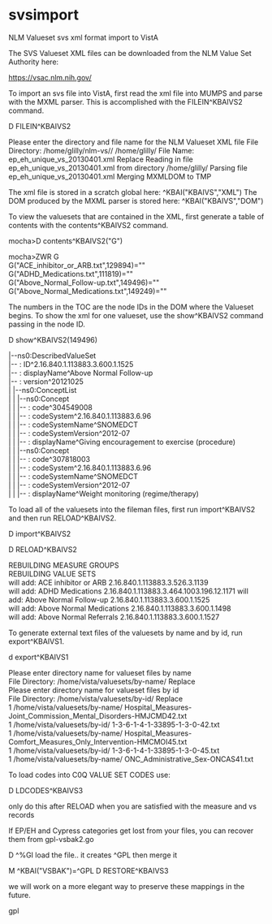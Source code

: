 svsimport
=========

NLM Valueset svs xml format import to VistA 

The SVS Valueset XML files can be downloaded from the NLM Value Set Authority here:

https://vsac.nlm.nih.gov/

To import an svs file into VistA, first read the xml file into MUMPS and parse with
the MXML parser. This is accomplished with the FILEIN^KBAIVS2 command.

D FILEIN^KBAIVS2

Please enter the directory and file name for the NLM Valueset XML file
File Directory: /home/glilly/nlm-vs// /home/glilly/
File Name: ep_eh_unique_vs_20130401.xml  Replace
Reading in file ep_eh_unique_vs_20130401.xml from directory /home/glilly/
Parsing file ep_eh_unique_vs_20130401.xml
Merging MXMLDOM to TMP

The xml file is stored in a scratch global here: ^KBAI("KBAIVS","XML")
The DOM produced by the MXML parser is stored here: ^KBAI("KBAIVS","DOM")

To view the valuesets that are contained in the XML, first generate a table of 
contents with the contents^KBAIVS2 command.

mocha>D contents^KBAIVS2("G")                                                               
                                                                                
mocha>ZWR G                                                                                 
G("ACE_inhibitor_or_ARB.txt",129894)=""                                         
G("ADHD_Medications.txt",111819)=""                                           
G("Above_Normal_Follow-up.txt",149496)=""                                  
G("Above_Normal_Medications.txt",149249)=""         

The numbers in the TOC are the node IDs in the DOM where the Valueset begins. 
To show the xml for one valueset, use the show^KBAIVS2 command passing in the node ID.

D show^KBAIVS2(149496)                                                                
                                                                                
|--ns0:DescribedValueSet                                                        
|--  : ID^2.16.840.1.113883.3.600.1.1525                                        
|--  : displayName^Above Normal Follow-up                
|--  : version^20121025                                                
|  |--ns0:ConceptList                                                                     
|  |  |--ns0:Concept                                                                      
|  |  |--  : code^304549008                                                               
|  |  |--  : codeSystem^2.16.840.1.113883.6.96                                           
|  |  |--  : codeSystemName^SNOMEDCT                                                      
|  |  |--  : codeSystemVersion^2012-07                                                    
|  |  |--  : displayName^Giving encouragement to exercise (procedure)                     
|  |  |--ns0:Concept                                                                      
|  |  |--  : code^307818003                                                              
|  |  |--  : codeSystem^2.16.840.1.113883.6.96                                            
|  |  |--  : codeSystemName^SNOMEDCT                                                      
|  |  |--  : codeSystemVersion^2012-07                                                    
|  |  |--  : displayName^Weight monitoring (regime/therapy)     
<snip>

To load all of the valuesets into the fileman files, first run import^KBAIVS2 and
then run RELOAD^KBAIVS2.

D import^KBAIVS2


D RELOAD^KBAIVS2                                                
                                                                                
REBUILDING MEASURE GROUPS                                   
REBUILDING VALUE SETS                                   
will add: ACE inhibitor or ARB 2.16.840.1.113883.3.526.3.1139                   
will add: ADHD Medications 2.16.840.1.113883.3.464.1003.196.12.1171
will add: Above Normal Follow-up 2.16.840.1.113883.3.600.1.1525    
will add: Above Normal Medications 2.16.840.1.113883.3.600.1.1498    
will add: Above Normal Referrals 2.16.840.1.113883.3.600.1.1527                 
<snip>

To generate external text files of the valuesets by name and by id, run export^KBAIVS1.

d export^KBAIVS1                                                                      
                                                                                           
Please enter directory name for valueset files by name                                     
File Directory: /home/vista/valuesets/by-name/  Replace                                    
Please enter directory name for valueset files by id                                       
File Directory: /home/vista/valuesets/by-id/  Replace                                      
1 /home/vista/valuesets/by-name/ Hospital_Measures-Joint_Commission_Mental_Disorders-HMJCMD42.txt                                                                          
1 /home/vista/valuesets/by-id/ 1-3-6-1-4-1-33895-1-3-0-42.txt                              
1 /home/vista/valuesets/by-name/ Hospital_Measures-Comfort_Measures_Only_Intervention-HMCMOI45.txt                                                                         
1 /home/vista/valuesets/by-id/ 1-3-6-1-4-1-33895-1-3-0-45.txt                             
1 /home/vista/valuesets/by-name/ ONC_Administrative_Sex-ONCAS41.txt        
<snip>

To load codes into C0Q VALUE SET CODES use:

D LDCODES^KBAIVS3

only do this after RELOAD when you are satisfied with the measure and vs records

If EP/EH and Cypress categories get lost from your files, you can recover them from
gpl-vsbak2.go

D ^%GI
load the file.. it creates ^GPL
then merge it

M ^KBAI("VSBAK")=^GPL
D RESTORE^KBAIVS3

we will work on a more elegant way to preserve these mappings in the future.


gpl